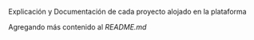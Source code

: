 Explicación y Documentación de cada proyecto alojado en la plataforma

Agregando más contenido al _README.md_
